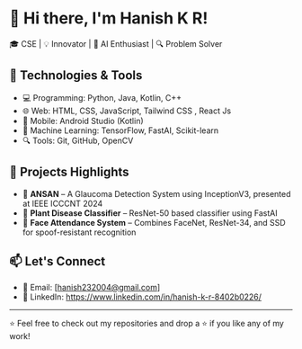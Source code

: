 # 👋 Hi there, I'm Hanish K R!

🎓 CSE | 💡 Innovator | 🤖 AI Enthusiast | 🔍 Problem Solver

## 🔧 Technologies & Tools
- 💻 Programming: Python, Java, Kotlin, C++
- 🌐 Web: HTML, CSS, JavaScript, Tailwind CSS , React Js
- 📱 Mobile: Android Studio (Kotlin)
- 🧠 Machine Learning: TensorFlow, FastAI, Scikit-learn
- 🔍 Tools: Git, GitHub, OpenCV

## 📌 Projects Highlights
- 🧿 **ANSAN** – A Glaucoma Detection System using InceptionV3, presented at IEEE ICCCNT 2024
- 🧪 **Plant Disease Classifier** – ResNet-50 based classifier using FastAI
- 🐍 **Face Attendance System** – Combines FaceNet, ResNet-34, and SSD for spoof-resistant recognition

## 📫 Let's Connect
- 📧 Email: [hanish232004@gmail.com]
- 💼 LinkedIn: https://www.linkedin.com/in/hanish-k-r-8402b0226/

---

⭐ Feel free to check out my repositories and drop a ⭐ if you like any of my work!

